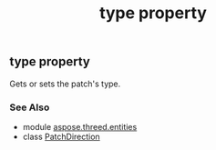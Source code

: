 ﻿---
title: type property
second_title: Aspose.3D for Python via .NET API References
description: 
type: docs
weight: 60
url: /python-net/aspose.threed.entities/patchdirection/type/
is_root: false
---

## type property


Gets or sets the patch's type.

### See Also
* module [aspose.threed.entities](../../)
* class [PatchDirection](/3d/python-net/aspose.threed.entities/patchdirection)
